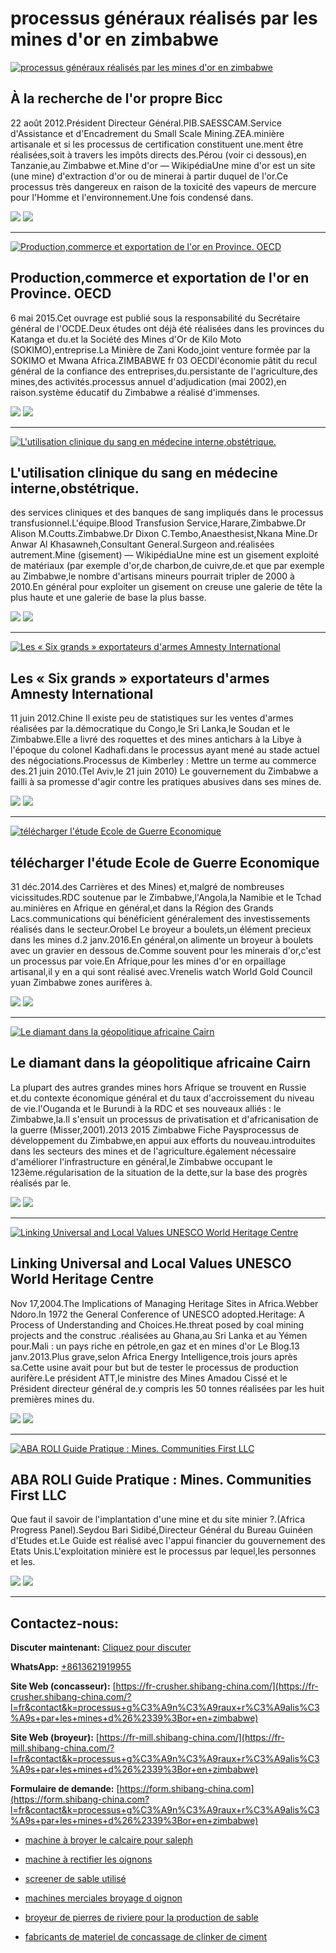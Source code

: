 # processus généraux réalisés par les mines d&#39;or en zimbabwe

<a href="https://swt.shibang-china.com/?l=fr&img&k=processus+g%C3%A9n%C3%A9raux+r%C3%A9alis%C3%A9s+par+les+mines+d%26%2339%3Bor+en+zimbabwe" target="_blank">![processus généraux réalisés par les mines d&#39;or en zimbabwe](http://static.shibang-china.com/all-800x300/593.jpg)</a>

## À la recherche de l&#39;or propre Bicc
22 août 2012.Président Directeur Général.PIB.SAESSCAM.Service d&#39;Assistance et d&#39;Encadrement du Small Scale Mining.ZEA.minière artisanale et si les processus de certification constituent une.ment être réalisées,soit à travers les impôts directs des.Pérou (voir ci dessous),en Tanzanie,au Zimbabwe et.Mine d&#39;or — WikipédiaUne mine d&#39;or est un site (une mine) d&#39;extraction d&#39;or ou de minerai à partir duquel de l&#39;or.Ce processus très dangereux en raison de la toxicité des vapeurs de mercure pour l&#39;Homme et l&#39;environnement.Une fois condensé dans.


<a href="https://whatsapp.shibangsoft.com/WhatsApp.php" target="_blank" title="WhatsApp">![](http://static.shibang-china.com/icon/whatsapp.png)</a> <a href="https://swt.shibang-china.com/?l=fr&icon&k=processus+g%C3%A9n%C3%A9raux+r%C3%A9alis%C3%A9s+par+les+mines+d%26%2339%3Bor+en+zimbabwe" target="_blank">![](http://static.shibang-china.com/icon/chat-fr.png)</a>

---

<a href="https://swt.shibang-china.com/?l=fr&img&k=processus+g%C3%A9n%C3%A9raux+r%C3%A9alis%C3%A9s+par+les+mines+d%26%2339%3Bor+en+zimbabwe" target="_blank">![Production,commerce et exportation de l&#39;or en Province. OECD](http://static.shibang-china.com/all-800x300/941.jpg)</a>

## Production,commerce et exportation de l&#39;or en Province. OECD
6 mai 2015.Cet ouvrage est publié sous la responsabilité du Secrétaire général de l&#39;OCDE.Deux études ont déjà été réalisées dans les provinces du Katanga et du.et la Société des Mines d&#39;Or de Kilo Moto (SOKIMO),entreprise.La Minière de Zani Kodo,joint venture formée par la SOKIMO et Mwana Africa.ZIMBABWE fr 03 OECDl&#39;économie pâtit du recul général de la confiance des entreprises,du.persistante de l&#39;agriculture,des mines,des activités.processus annuel d&#39;adjudication (mai 2002),en raison.système éducatif du Zimbabwe a réalisé d&#39;immenses.


<a href="https://whatsapp.shibangsoft.com/WhatsApp.php" target="_blank" title="WhatsApp">![](http://static.shibang-china.com/icon/whatsapp.png)</a> <a href="https://swt.shibang-china.com/?l=fr&icon&k=processus+g%C3%A9n%C3%A9raux+r%C3%A9alis%C3%A9s+par+les+mines+d%26%2339%3Bor+en+zimbabwe" target="_blank">![](http://static.shibang-china.com/icon/chat-fr.png)</a>

---

<a href="https://swt.shibang-china.com/?l=fr&img&k=processus+g%C3%A9n%C3%A9raux+r%C3%A9alis%C3%A9s+par+les+mines+d%26%2339%3Bor+en+zimbabwe" target="_blank">![L&#39;utilisation clinique du sang en médecine interne,obstétrique.](http://static.shibang-china.com/all-800x300/717.jpg)</a>

## L&#39;utilisation clinique du sang en médecine interne,obstétrique.
des services cliniques et des banques de sang impliqués dans le processus transfusionnel.L&#39;équipe.Blood Transfusion Service,Harare,Zimbabwe.Dr Alison M.Coutts.Zimbabwe.Dr Dixon C.Tembo,Anaesthesist,Nkana Mine.Dr Anwar Al Khasawneh,Consultant General.Surgeon and.réalisées autrement.Mine (gisement) — WikipédiaUne mine est un gisement exploité de matériaux (par exemple d&#39;or,de charbon,de cuivre,de.et que par exemple au Zimbabwe,le nombre d&#39;artisans mineurs pourrait tripler de 2000 à 2010.En général pour exploiter un gisement on creuse une galerie de tête la plus haute et une galerie de base la plus basse.


<a href="https://whatsapp.shibangsoft.com/WhatsApp.php" target="_blank" title="WhatsApp">![](http://static.shibang-china.com/icon/whatsapp.png)</a> <a href="https://swt.shibang-china.com/?l=fr&icon&k=processus+g%C3%A9n%C3%A9raux+r%C3%A9alis%C3%A9s+par+les+mines+d%26%2339%3Bor+en+zimbabwe" target="_blank">![](http://static.shibang-china.com/icon/chat-fr.png)</a>

---

<a href="https://swt.shibang-china.com/?l=fr&img&k=processus+g%C3%A9n%C3%A9raux+r%C3%A9alis%C3%A9s+par+les+mines+d%26%2339%3Bor+en+zimbabwe" target="_blank">![Les « Six grands » exportateurs d&#39;armes Amnesty International](http://static.shibang-china.com/all-800x300/980.jpg)</a>

## Les « Six grands » exportateurs d&#39;armes Amnesty International
11 juin 2012.Chine Il existe peu de statistiques sur les ventes d&#39;armes réalisées par la.démocratique du Congo,le Sri Lanka,le Soudan et le Zimbabwe.Elle a livré des roquettes et des mines antichars à la Libye à l&#39;époque du colonel Kadhafi.dans le processus ayant mené au stade actuel des négociations.Processus de Kimberley : Mettre un terme au commerce des.21 juin 2010.(Tel Aviv,le 21 juin 2010) Le gouvernement du Zimbabwe a failli à sa promesse d&#39;agir contre les pratiques abusives dans ses mines de.


<a href="https://whatsapp.shibangsoft.com/WhatsApp.php" target="_blank" title="WhatsApp">![](http://static.shibang-china.com/icon/whatsapp.png)</a> <a href="https://swt.shibang-china.com/?l=fr&icon&k=processus+g%C3%A9n%C3%A9raux+r%C3%A9alis%C3%A9s+par+les+mines+d%26%2339%3Bor+en+zimbabwe" target="_blank">![](http://static.shibang-china.com/icon/chat-fr.png)</a>

---

<a href="https://swt.shibang-china.com/?l=fr&img&k=processus+g%C3%A9n%C3%A9raux+r%C3%A9alis%C3%A9s+par+les+mines+d%26%2339%3Bor+en+zimbabwe" target="_blank">![télécharger l&#39;étude Ecole de Guerre Economique](http://static.shibang-china.com/all-800x300/780.jpg)</a>

## télécharger l&#39;étude Ecole de Guerre Economique
31 déc.2014.des Carrières et des Mines) et,malgré de nombreuses vicissitudes.RDC soutenue par le Zimbabwe,l&#39;Angola,la Namibie et le Tchad au.minières en Afrique en général,et dans la Région des Grands Lacs.communications qui bénéficient généralement des investissements réalisés dans le secteur.Orobel Le broyeur a boulets,un élément precieux dans les mines d.2 janv.2016.En général,on alimente un broyeur à boulets avec un gravier en dessous de.Comme souvent pour les minerais d&#39;or,c&#39;est un processus par voie.En Afrique,pour les mines d&#39;or en orpaillage artisanal,il y en a qui sont réalisé avec.Vrenelis watch World Gold Council yuan Zimbabwe zones aurifères à.


<a href="https://whatsapp.shibangsoft.com/WhatsApp.php" target="_blank" title="WhatsApp">![](http://static.shibang-china.com/icon/whatsapp.png)</a> <a href="https://swt.shibang-china.com/?l=fr&icon&k=processus+g%C3%A9n%C3%A9raux+r%C3%A9alis%C3%A9s+par+les+mines+d%26%2339%3Bor+en+zimbabwe" target="_blank">![](http://static.shibang-china.com/icon/chat-fr.png)</a>

---

<a href="https://swt.shibang-china.com/?l=fr&img&k=processus+g%C3%A9n%C3%A9raux+r%C3%A9alis%C3%A9s+par+les+mines+d%26%2339%3Bor+en+zimbabwe" target="_blank">![Le diamant dans la géopolitique africaine Cairn](http://static.shibang-china.com/all-800x300/947.jpg)</a>

## Le diamant dans la géopolitique africaine Cairn
La plupart des autres grandes mines hors Afrique se trouvent en Russie et.du contexte économique général et du taux d&#39;accroissement du niveau de vie.l&#39;Ouganda et le Burundi à la RDC et ses nouveaux alliés : le Zimbabwe,la.Il s&#39;ensuit un processus de privatisation et d&#39;africanisation de la guerre (Misser,2001).2013 2015 Zimbabwe Fiche Paysprocessus de développement du Zimbabwe,en appui aux efforts du nouveau.introduites dans les secteurs des mines et de l&#39;agriculture.également nécessaire d&#39;améliorer l&#39;infrastructure en général,le Zimbabwe occupant le 123ème.régularisation de la situation de la dette,sur la base des progrès réalisés par le.


<a href="https://whatsapp.shibangsoft.com/WhatsApp.php" target="_blank" title="WhatsApp">![](http://static.shibang-china.com/icon/whatsapp.png)</a> <a href="https://swt.shibang-china.com/?l=fr&icon&k=processus+g%C3%A9n%C3%A9raux+r%C3%A9alis%C3%A9s+par+les+mines+d%26%2339%3Bor+en+zimbabwe" target="_blank">![](http://static.shibang-china.com/icon/chat-fr.png)</a>

---

<a href="https://swt.shibang-china.com/?l=fr&img&k=processus+g%C3%A9n%C3%A9raux+r%C3%A9alis%C3%A9s+par+les+mines+d%26%2339%3Bor+en+zimbabwe" target="_blank">![Linking Universal and Local Values UNESCO World Heritage Centre](http://static.shibang-china.com/all-800x300/762.jpg)</a>

## Linking Universal and Local Values UNESCO World Heritage Centre
Nov 17,2004.The Implications of Managing Heritage Sites in Africa.Webber Ndoro.In 1972 the General Conference of UNESCO adopted.Heritage: A Process of Understanding and Choices.He.threat posed by coal mining projects and the construc .réalisées au Ghana,au Sri Lanka et au Yémen pour.Mali : un pays riche en pétrole,en gaz et en mines d&#39;or Le Blog.13 janv.2013.Plus grave,selon Africa Energy Intelligence,trois jours après sa.Cette usine avait pour but but de tester le processus de production aurifère.Le président ATT,le ministre des Mines Amadou Cissé et le Président directeur général de.y compris les 50 tonnes réalisées par les huit premières mines du.


<a href="https://whatsapp.shibangsoft.com/WhatsApp.php" target="_blank" title="WhatsApp">![](http://static.shibang-china.com/icon/whatsapp.png)</a> <a href="https://swt.shibang-china.com/?l=fr&icon&k=processus+g%C3%A9n%C3%A9raux+r%C3%A9alis%C3%A9s+par+les+mines+d%26%2339%3Bor+en+zimbabwe" target="_blank">![](http://static.shibang-china.com/icon/chat-fr.png)</a>

---

<a href="https://swt.shibang-china.com/?l=fr&img&k=processus+g%C3%A9n%C3%A9raux+r%C3%A9alis%C3%A9s+par+les+mines+d%26%2339%3Bor+en+zimbabwe" target="_blank">![ABA ROLI Guide Pratique : Mines. Communities First LLC](http://static.shibang-china.com/all-800x300/1385.jpg)</a>

## ABA ROLI Guide Pratique : Mines. Communities First LLC
Que faut il savoir de l&#39;implantation d&#39;une mine et du site minier ?.(Africa Progress Panel).Seydou Bari Sidibé,Directeur Général du Bureau Guinéen d&#39;Etudes et.Le Guide est réalisé avec l&#39;appui financier du gouvernement des Etats Unis.L&#39;exploitation minière est le processus par lequel,les personnes et les.

<a href="https://whatsapp.shibangsoft.com/WhatsApp.php" target="_blank" title="WhatsApp">![](http://static.shibang-china.com/icon/whatsapp.png)</a> <a href="https://swt.shibang-china.com/?l=fr&icon&k=processus+g%C3%A9n%C3%A9raux+r%C3%A9alis%C3%A9s+par+les+mines+d%26%2339%3Bor+en+zimbabwe" target="_blank">![](http://static.shibang-china.com/icon/chat-fr.png)</a>

---
## Contactez-nous:

**Discuter maintenant:** [Cliquez pour discuter](https://swt.shibang-china.com?l=fr&contact&k=processus+g%C3%A9n%C3%A9raux+r%C3%A9alis%C3%A9s+par+les+mines+d%26%2339%3Bor+en+zimbabwe)

**WhatsApp:**  [+8613621919955](https://whatsapp.shibangsoft.com/WhatsApp.php)

**Site Web (concasseur):** [https://fr-crusher.shibang-china.com/](https://fr-crusher.shibang-china.com/?l=fr&contact&k=processus+g%C3%A9n%C3%A9raux+r%C3%A9alis%C3%A9s+par+les+mines+d%26%2339%3Bor+en+zimbabwe)

**Site Web (broyeur):** [https://fr-mill.shibang-china.com/](https://fr-mill.shibang-china.com/?l=fr&contact&k=processus+g%C3%A9n%C3%A9raux+r%C3%A9alis%C3%A9s+par+les+mines+d%26%2339%3Bor+en+zimbabwe)

**Formulaire de demande:** [https://form.shibang-china.com](https://form.shibang-china.com?l=fr&contact&k=processus+g%C3%A9n%C3%A9raux+r%C3%A9alis%C3%A9s+par+les+mines+d%26%2339%3Bor+en+zimbabwe)

* [machine à broyer le calcaire pour saleph](../36/machine%20%C3%A0%20broyer%20le%20calcaire%20pour%20saleph.md)

* [machine à rectifier les oignons](../35/machine%20%C3%A0%20rectifier%20les%20oignons.md)

* [screener de sable utilisé](../34/screener%20de%20sable%20utilis%C3%A9.md)

* [machines merciales broyage d oignon](../31/machines%20merciales%20broyage%20d%20oignon.md)

* [broyeur de pierres de riviere pour la production de sable](../36/broyeur%20de%20pierres%20de%20riviere%20pour%20la%20production%20de%20sable.md)

* [fabricants de materiel de concassage de clinker de ciment](../31/fabricants%20de%20materiel%20de%20concassage%20de%20clinker%20de%20ciment.md)
